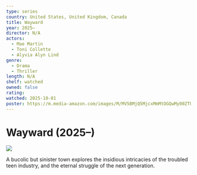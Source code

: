 ```yaml
---
type: series
country: United States, United Kingdom, Canada
title: Wayward
year: 2025–
director: N/A
actors:
  - Mae Martin
  - Toni Collette
  - Alyvia Alyn Lind
genre:
  - Drama
  - Thriller
length: N/A
shelf: watched
owned: false
rating:
watched: 2025-10-01
poster: https://m.media-amazon.com/images/M/MV5BMjQ5MjcxMmMtOGQwMy00ZTU3LTgwNmItMzI1M2Q1MzdlYjgyXkEyXkFqcGc@._V1_SX300.jpg
---
```


# Wayward (2025–)

![](https://m.media-amazon.com/images/M/MV5BMjQ5MjcxMmMtOGQwMy00ZTU3LTgwNmItMzI1M2Q1MzdlYjgyXkEyXkFqcGc@._V1_SX300.jpg)

A bucolic but sinister town explores the insidious intricacies of the troubled teen industry, and the eternal struggle of the next generation.